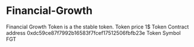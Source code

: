 # Financial-Growth
Financial Growth Token is a the stable token.
Token price 1$
Token Contract address 0xdc59ce87f7992b16583f7fcef17512506fbfb23e
Token Symbol FGT
